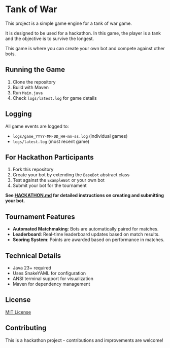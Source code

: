 # Tank of War

This project is a simple game engine for a tank of war game. 

It is designed to be used for a hackathon. In this game, the player is a tank and the objective is to survive the longest.

This game is where you can create your own bot and compete against other bots.

## Running the Game

1. Clone the repository
2. Build with Maven
3. Run `Main.java`
4. Check `logs/latest.log` for game details

## Logging

All game events are logged to:
- `logs/game_YYYY-MM-DD_HH-mm-ss.log` (individual games)
- `logs/latest.log` (most recent game)

## For Hackathon Participants

1. Fork this repository
2. Create your bot by extending the `BaseBot` abstract class
3. Test against the `ExampleBot` or your own bot
4. Submit your bot for the tournament

**See [HACKATHON.md](HACKATHON.md) for detailed instructions on creating and submitting your bot.**

## Tournament Features

- **Automated Matchmaking**: Bots are automatically paired for matches.
- **Leaderboard**: Real-time leaderboard updates based on match results.
- **Scoring System**: Points are awarded based on performance in matches.

## Technical Details

- Java 23+ required
- Uses SnakeYAML for configuration
- ANSI terminal support for visualization
- Maven for dependency management

## License

[MIT License](LICENSE)

## Contributing

This is a hackathon project - contributions and improvements are welcome!